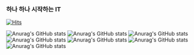 ### 하나 하나 시작하는 IT
[![Hits](https://hits.seeyoufarm.com/api/count/incr/badge.svg?url=https%3A%2F%2Fgithub.com%2Fpome95&count_bg=%2379C83D&title_bg=%23555555&icon=&icon_color=%23E7E7E7&title=Views&edge_flat=false)](https://hits.seeyoufarm.com)

 ![Anurag's GitHub stats](https://github-readme-stats.vercel.app/api?username=pome95&show_icons=true&theme=dark)
  ![Anurag's GitHub stats](https://github-readme-stats.vercel.app/api?username=pome95&show_icons=true&theme=radical)
   ![Anurag's GitHub stats](https://github-readme-stats.vercel.app/api?username=pome95&show_icons=true&theme=merko)
    ![Anurag's GitHub stats](https://github-readme-stats.vercel.app/api?username=pome95&show_icons=true&theme=gruvbox)
     ![Anurag's GitHub stats](https://github-readme-stats.vercel.app/api?username=pome95&show_icons=true&theme=tokyonight)
      ![Anurag's GitHub stats](https://github-readme-stats.vercel.app/api?username=pome95&show_icons=true&theme=onedark)
       ![Anurag's GitHub stats](https://github-readme-stats.vercel.app/api?username=pome95&show_icons=true&theme=cobalt)
<!--
**pome95/pome95** is a ✨ _special_ ✨ repository because its `README.md` (this file) appears on your GitHub profile.

Here are some ideas to get you started:

- 🔭 I’m currently working on ...
- 🌱 I’m currently learning ...
- 👯 I’m looking to collaborate on ...
- 🤔 I’m looking for help with ...
- 💬 Ask me about ...
- 📫 How to reach me: ...
- 😄 Pronouns: ...
- ⚡ Fun fact: ...
-->
